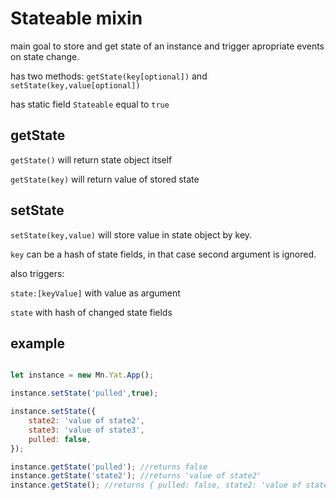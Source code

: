 # Stateable mixin
main goal to store and get state of an instance and trigger apropriate events on state change.

has two methods: `getState(key[optional])` and `setState(key,value[optional])`

has static field `Stateable` equal to `true`

## getState
`getState()` will return state object itself

`getState(key)` will return value of stored state

## setState
`setState(key,value)` will store value in state object by key.

`key` can be a hash of state fields, in that case second argument is ignored.

also triggers: 

`state:[keyValue]` with value as argument

`state` with hash of changed state fields

## example

```js

let instance = new Mn.Yat.App();

instance.setState('pulled',true);

instance.setState({
	state2: 'value of state2',
	state3: 'value of state3',
	pulled: false,
});

instance.getState('pulled'); //returns false
instance.getState('state2'); //returns 'value of state2'
instance.getState(); //returns { pulled: false, state2: 'value of state2', state3: 'value of state3' }
```
